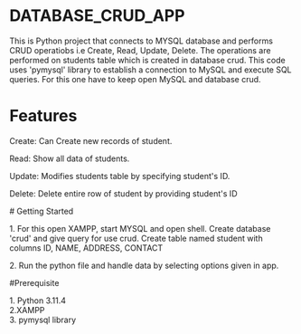# DATABASE_CRUD_APP
<p>This is Python project that connects to MYSQL database and performs CRUD operatiobs i.e Create, Read, Update, Delete. The operations are performed on students table which is created in database crud. This code uses 'pymysql' library to establish a connection to MySQL and execute SQL queries. For this one have to keep open MySQL and database crud.</p>

# Features
<p>Create: Can Create new records of student.</p>
<p>Read: Show all data of students.</p>
<p>Update: Modifies students table by specifying student's ID.</p>
<p>Delete: Delete entire row of student by providing  student's ID</p>
# Getting Started
<p>1. For this open XAMPP, start MYSQL and open shell. Create database 'crud' and give query for use crud. Create table named student with columns ID, NAME, ADDRESS, CONTACT</p>
<P>2. Run the python file and handle data by selecting options given in app.</P>
#Prerequisite
<p>1. Python 3.11.4 <br>2.XAMPP<BR>3. pymysql library </p>
